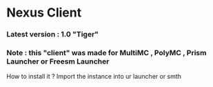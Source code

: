 # Nexus Client
### Latest version : 1.0 "Tiger"
### Note : this "client" was made for MultiMC , PolyMC , Prism Launcher or Freesm Launcher
How to install it ? 
Import the instance into ur launcher or smth
